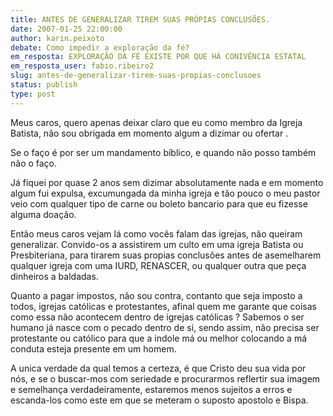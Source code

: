 ```yaml
---
title: ANTES DE GENERALIZAR TIREM SUAS PRÓPIAS CONCLUSÕES. 
date: 2007-01-25 22:00:00
author: karin.peixoto
debate: Como impedir a exploração da fé?
em_resposta: EXPLORAÇÃO DA FÉ EXISTE POR QUE HÁ CONIVÊNCIA ESTATAL
em_resposta_user: fabio.ribeiro2
slug: antes-de-generalizar-tirem-suas-propias-conclusoes
status: publish 
type: post
---
```


Meus caros, quero apenas deixar claro que eu como membro da Igreja Batista, não sou obrigada em momento algum a dizimar ou ofertar .  

Se o faço é por ser um mandamento bíblico, e quando não posso também não o faço.  

Já fiquei por quase 2 anos sem dizimar absolutamente nada e em momento algum fui expulsa, excumungada da minha igreja e tão pouco o meu pastor veio com qualquer tipo de carne ou boleto bancario para que eu fizesse alguma doação.  

Então meus caros vejam lá como vocês falam das igrejas, não queiram generalizar. Convido-os a assistirem um culto em uma igreja Batista ou Presbiteriana, para tirarem suas propias conclusões antes de asemelharem qualquer igreja com uma IURD, RENASCER, ou qualquer outra que peça dinheiros a baldadas.  

Quanto a pagar impostos, não sou contra, contanto que seja imposto a todos, igrejas católicas e protestantes, afinal quem me garante que coisas como essa não acontecem dentro de igrejas católicas ? Sabemos o ser humano já nasce com o pecado dentro de si, sendo assim, não precisa ser protestante ou católico para que a indole má ou melhor colocando a má conduta esteja presente em um homem.  

A unica verdade da qual temos a certeza, é que Cristo deu sua vida por nós, e se o buscar-mos com seriedade e procurarmos reflertir sua imagem e semelhança verdadeiramente, estaremos menos sujeitos a erros e escanda-los como este em que se meteram o suposto apostolo e Bispa.
